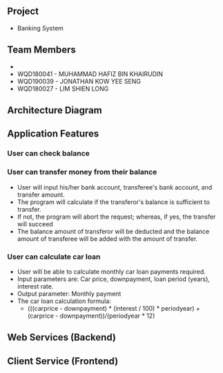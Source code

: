 ## Project
- Banking System

## Team Members
- 
- WQD180041 - MUHAMMAD HAFIZ BIN KHAIRUDIN
- WQD190039 - JONATHAN KOW YEE SENG
- WQD180027 - LIM SHIEN LONG
## Architecture Diagram

## Application Features
### User can check balance
### User can transfer money from their balance
- User will input his/her bank account, transferee's bank account, and transfer amount.
- The program will calculate if the transferor's balance is sufficient to transfer.
- If not, the program will abort the request; whereas, if yes, the transfer will succeed
- The balance amount of transferor will be deducted and the balance amount of transferee will be added with the amount of transfer.

### User can calculate car loan
- User will be able to calculate monthly car loan payments required.
- Input parameters are: Car price, downpayment, loan period (years), interest rate.
- Output parameter: Monthly payment
- The car loan calculation formula:
  - (((carprice - downpayment) * (interest / 100) * periodyear) + (carprice - downpayment))/(periodyear * 12)

## Web Services (Backend)

## Client Service (Frontend) 

